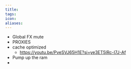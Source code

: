 ```yaml
---
title: 
tags: 
icon: 
aliases: 
---
```

- Global FX mute
- PROXIES
- cache optimized
	- https://youtu.be/PveSVJ65H1E?si=ye3ET5lRc-I7J-Af
- Pump up the ram
- 
